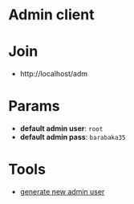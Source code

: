 # Admin client

# Join

 * http://localhost/adm

# Params

 * **default admin user**: `root`
 * **default admin pass**: `barabaka35`

# Tools

 * [generate new admin user](../nginx/README.md#Tools)
